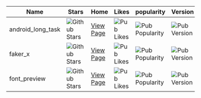 | Name | Stars | Home | Likes | popularity | Version |
| ---- | ----- | ---- | ----- | ---------- | ------- |
| android_long_task | <img alt="Github Stars" src="https://img.shields.io/github/stars/easazade/android_long_task?style=flat-square"> | <a href="https://github.com/easazade/android_long_task">View Page</a> | <img alt="Pub Likes" src="https://img.shields.io/pub/likes/android_long_task?style=flat-square"> | <img alt="Pub Popularity" src="https://img.shields.io/pub/popularity/android_long_task?style=flat-square"> | <img alt="Pub Version" src="https://img.shields.io/pub/v/android_long_task?style=flat-square"> |
| faker_x | <img alt="Github Stars" src="https://img.shields.io/github/stars/easazade/faker_x?style=flat-square"> | <a href="https://github.com/easazade/faker_x">View Page</a> | <img alt="Pub Likes" src="https://img.shields.io/pub/likes/faker_x?style=flat-square"> | <img alt="Pub Popularity" src="https://img.shields.io/pub/popularity/faker_x?style=flat-square"> | <img alt="Pub Version" src="https://img.shields.io/pub/v/faker_x?style=flat-square"> |
| font_preview | <img alt="Github Stars" src="https://img.shields.io/github/stars/easazade/font_preview?style=flat-square"> | <a href="https://github.com/easazade/font_preview">View Page</a> | <img alt="Pub Likes" src="https://img.shields.io/pub/likes/font_preview?style=flat-square"> | <img alt="Pub Popularity" src="https://img.shields.io/pub/popularity/font_preview?style=flat-square"> | <img alt="Pub Version" src="https://img.shields.io/pub/v/font_preview?style=flat-square"> |
